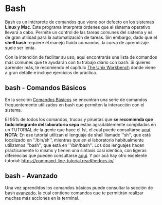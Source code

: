 Bash
====

Bash es un intérprete de comandos que viene por defecto en los sistemas **Linux y Mac**.  Este programa interpreta órdenes que el sistema operativo llevará a cabo. Permite un control de las tareas comunes del sistema y es de gran utilidad para la automatización de tareas.  Sin embargo, dado que el **shell bash** requiere el manejo fluido comandos, la curva de aprendizaje suele ser lenta.


Con la intención de facilitar su uso, aquí encontrarás una lista de comandos más comunes que te ayudarán con tu trabajo diario con bash. Si quieres aprender más, te recomiendo el capítulo [The Unix Workbench](https://seankross.com/the-unix-workbench/command-line-basics.html) donde viene a gran detalle e incluye ejercicios de práctica. 


## bash - Comandos Básicos ##

En la sección [Comandos Básicos](./Bash:-Comandos-Básicos) se encuntran una serie de comandos frequentemente utilizados en bash que permiten la interacción con el sistema.

El 95% de todos los comandos, trucos y piruetas que **se recomienda que todo integrante del laboratorio sepa** están agradablemente compilados en un TUTORIAL de la gente que hace el fsl, el cual puede consultarse [aquí](https://open.win.ox.ac.uk/pages/fslcourse/lectures/scripting/all.htm). **NOTA**: En ese tutorial utilizan el lenguaje de shell llamado ''sh'', que está localizado en ''/bin/sh'', mientras que en el laboratorio habitualmente utilizamos ''bash'', que está en ''/bin/bash''. Los dos lenguajes hacen prácticamente lo mismo y tienen una sintaxis casi idéntica, con ligeras diferencias que pueden consultarse [aquí](https://superuser.com/questions/125728/what-is-the-difference-between-bash-and-sh.). Y por acá hay otro excelente tutorial: https://command-line-tutorial.readthedocs.io/


## bash - Avanzado ##
Una vez aprendidos los comandos básicos puede consultar la sección de bash [avanzado](./Bash:-Avanzado), la cual contiene comandos que te  permitirán realizar muchas más acciones en la terminal.
